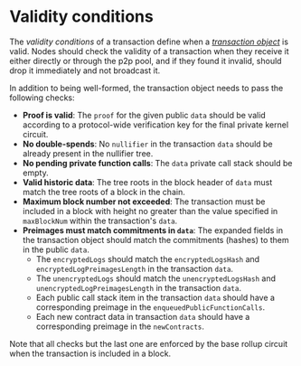 # Validity conditions

The _validity conditions_ of a transaction define when a [_transaction object_](./tx-object.md) is valid. Nodes should check the validity of a transaction when they receive it either directly or through the p2p pool, and if they found it invalid, should drop it immediately and not broadcast it.

In addition to being well-formed, the transaction object needs to pass the following checks:

- **Proof is valid**: The `proof` for the given public `data` should be valid according to a protocol-wide verification key for the final private kernel circuit.
- **No double-spends**: No `nullifier` in the transaction `data` should be already present in the nullifier tree.
- **No pending private function calls**: The `data` private call stack should be empty.
- **Valid historic data**: The tree roots in the block header of `data` must match the tree roots of a block in the chain.
- **Maximum block number not exceeded**: The transaction must be included in a block with height no greater than the value specified in `maxBlockNum` within the transaction's `data`.
- **Preimages must match commitments in `data`**: The expanded fields in the transaction object should match the commitments (hashes) to them in the public `data`.
  - The `encryptedLogs` should match the `encryptedLogsHash` and `encryptedLogPreimagesLength` in the transaction `data`.
  - The `unencryptedLogs` should match the `unencryptedLogsHash` and `unencryptedLogPreimagesLength` in the transaction `data`.
  - Each public call stack item in the transaction `data` should have a corresponding preimage in the `enqueuedPublicFunctionCalls`.
  - Each new contract data in transaction `data` should have a corresponding preimage in the `newContracts`.

Note that all checks but the last one are enforced by the base rollup circuit when the transaction is included in a block.